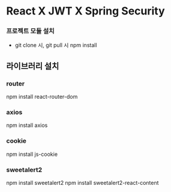 # React X JWT X Spring Security

### 프로젝트 모듈 설치
- git clone 시, git pull 시
npm install

## 라이브러리 설치

### router
npm install react-router-dom
### axios
npm install axios
### cookie
npm install js-cookie
### sweetalert2
npm install sweetalert2
npm install sweetalert2-react-content